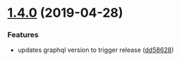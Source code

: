 # [1.4.0](https://github.com/braposo/figma-graphql/compare/v1.3.0...v1.4.0) (2019-04-28)


### Features

* updates graphql version to trigger release ([dd58628](https://github.com/braposo/figma-graphql/commit/dd58628))
